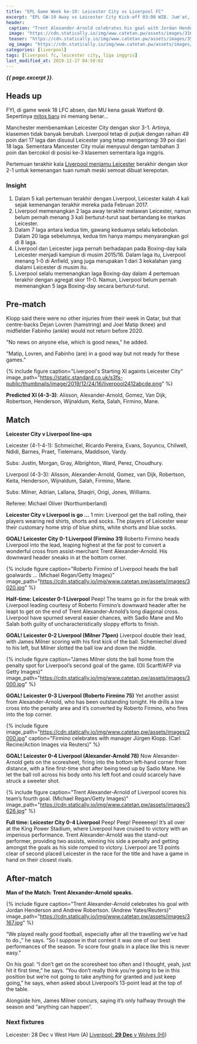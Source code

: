 ```yaml
---
title: "EPL Game Week ke-19: Leicester City vs Liverpool FC"
excerpt: "EPL GW-19 Away vs Leicester City Kick-off 03:00 WIB. Jum'at, 27 Desember 2019. Skor akhir: 0-4"
header:
 caption: "Trent Alexander-Arnold celebrates his goal with Jordan Henderson and Andrew Robertson. (Andrew Yates/Reuters)"
 image: "https://cdn.statically.io/img/www.catetan.pw/assets/images/3167.jpg?filter=grayscale"
 teaser: "https://cdn.statically.io/img/www.catetan.pw/assets/images/3500.jpg?w=360,180"
 og_image: "https://cdn.statically.io/img/www.catetan.pw/assets/images/3792.jpg"
categories: [liverpool]
tags: [liverpool fc, leicester city, liga inggris]
last_modified_at: 2019-12-27 04:50:02
---
```

_**{{ page.excerpt }}**_.

## Heads up

FYI, di game week 18 LFC absen, dan MU kena gasak Watford 😅. Sepertinya [mitos baru](https://www.catetan.pw/sepakbola/tren-korban-liverpool-balaskan-dendam-ke-lawan-selanjutnya/) ini memang benar...

Manchester membenamkan Leicester City dengan skor 3-1. Artinya, klasemen tidak banyak berubah. Liverpool tetap di _putjuk_ dengan raihan 49 poin dari 17 laga dan disusul Leicester yang tetap mengantongi 39 poi dari 18 laga. Sementara Mancester City mulai menyusul dengan tambahan 3 poin dan bercokol di posisi ke-3 klasemen sementara liga inggris.

Pertemuan terakhir kala [Liverpool menjamu Leicester](/liverpool/home-vs-leicester/) berakhir dengan skor 2-1 untuk kemenangan tuan rumah meski semoat dibuat kerepotan.

### Insight

1. Dalam 5 kali pertemuan terakhir dengan Liverpool, Leicester kalah 4 kali sejak kemenangan terakhir mereka pada Februari 2017.
2. Liverpool memenangkan 2 laga away terakhir melawan Leicester, namun belum pernah menang 3 kali berturut-turut saat bertandang ke markas Leicester.
3. Dalam 7 laga antara kedua tim, gawang keduanya selalu kebobolan. Dalam 20 laga sebelumnya, kedua tim hanya mampu menyarangkan gol di 8 laga.
4. Liverpool dan Leicester juga pernah berhadapan pada Boxing-day kala Leicester menjadi kampiun di musim 2015/16. Dalam laga itu, Liverpool menang 1-0 di Anfield, yang juga merupakan 1 dari 3 kekalahan yang dialami Leicester di musim itu.
5. Liverpool selalu memenangkan laga Boxing-day dalam 4 pertemuan terakhir dengan agregat skor 11-0. Namun, Liverpool belum pernah memenangkan 5 laga Boxing-day secara berturut-turut.

## Pre-match

Klopp said there were no other injuries from their week in Qatar, but that centre-backs Dejan Lovren (hamstring) and Joel Matip (knee) and midfielder Fabinho (ankle) would not return before 2020.

"No news on anyone else, which is good news," he added.

"Matip, Lovren, and Fabinho (are) in a good way but not ready for these games."

{% include figure caption="Liverpool's Starting XI againts Leicester City" image_path="https://static.standard.co.uk/s3fs-public/thumbnails/image/2019/12/24/16/liverpool2412abcde.png" %}

**Predicted XI (4-3-3)**: Alisson, Alexander-Arnold, Gomez, Van Dijk, Robertson, Henderson, Wijnaldum, Keita, Salah, Firmino, Mane.

## Match

**Leicester City v Liverpool line-ups**

Leicester (4-1-4-1): Schmeichel, Ricardo Pereira, Evans, Soyuncu, Chilwell, Ndidi, Barnes, Praet, Tielemans, Maddison, Vardy.

Subs: Justin, Morgan, Gray, Albrighton, Ward, Perez, Choudhury.

Liverpool (4-3-3): Alisson, Alexander-Arnold, Gomez, van Dijk, Robertson, Keita, Henderson, Wijnaldum, Salah, Firmino, Mane.

Subs: Milner, Adrian, Lallana, Shaqiri, Origi, Jones, Williams.

Referee: Michael Oliver (Northumberland)

**Leicester City v Liverpool is go ...**
1 min: Liverpool get the ball rolling, their players wearing red shirts, shorts and socks. The players of Leicester wear their customary home strip of blue shirts, white shorts and blue socks.

**GOAL! Leicester City 0-1 Liverpool (Firmino 31)**
Roberto Firmino heads Liverpool into the lead, leaping highest at the far post to convert a wonderful cross from assist-merchant Trent Alexander-Arnold. His downward header sneaks in at the bottom corner.

{% include figure caption="Roberto Firmino of Liverpool heads the ball goalwards ... (Michael Regan/Getty Images)" image_path="https://cdn.statically.io/img/www.catetan.pw/assets/images/3020.jpg" %}

**Half-time: Leicester 0-1 Liverpool**
Peep! The teams go in for the break with Liverpool leading courtesy of Roberto Firmino’s downward header after he leapt to get on the end of Trent Alexander-Arnold’s long diagonal cross. Liverpool have spurned several easier chances, with Sadio Mane and Mo Salah both guilty of uncharacteristically sloppy efforts to finish.

**GOAL! Leicester 0-2 Liverpool (Milner 71pen)**
Liverpool double their lead, with James Milner scoring with his first kick of the ball. Schemiechel dived to his left, but Milner slotted the ball low and down the middle.

{% include figure caption="James Milner slots the ball home from the penalty spot for Liverpool’s second goal of the game. (Oli Scarff/AFP via Getty Images)" image_path="https://cdn.statically.io/img/www.catetan.pw/assets/images/3000.jpg" %}

**GOAL! Leicester 0-3 Liverpool (Roberto Firmino 75)**
Yet another assist from Alexander-Arnold, who has been outstanding tonight. He drills a low cross into the penalty area and it’s converted by Roberto Firmino, who fires into the top corner.

{% include figure image_path="https://cdn.statically.io/img/www.catetan.pw/assets/images/2000.jpg" caption="Firmino celebrates with manager Jürgen Klopp. (Carl Recine/Action Images via Reuters)" %}

**GOAL! Leicester 0-4 Liverpool (Alexander-Arnold 78)**
Now Alexander-Arnold gets on the scoresheet, firing into the bottom left-hand corner from distance, with a fine first-time shot after being teed up by Sadio Mane. He let the ball roll across his body onto his left foot and could scarcely have struck a sweeter shot.

{% include figure caption="Trent Alexander-Arnold of Liverpool scores his team’s fourth goal. (Michael Regan/Getty Images)" image_path="https://cdn.statically.io/img/www.catetan.pw/assets/images/3626.jpg" %}

**Full time: Leicester City 0-4 Liverpool**
Peep! Peep! Peeeeeep! It’s all over at the King Power Stadium, where Liverpool have cruised to victory with an imperious performance. Trent Alexander-Arnold was the stand-out performer, providing two assists, winning his side a penalty and getting amongst the goals as his side romped to victory. Liverpool are 13 points clear of second placed Leicester in the race for the title and have a game in hand on their closest rivals.

## After-match

**Man of the Match: Trent Alexander-Arnold speaks.**

{% include figure caption="Trent Alexander-Arnold celebrates his goal with Jordan Henderson and Andrew Robertson. (Andrew Yates/Reuters)" image_path="https://cdn.statically.io/img/www.catetan.pw/assets/images/3167.jpg" %}

“We played really good football, especially after all the travelling we’ve had to do.,” he says. “So I suppose in that context it was one of our best performances of the season. To score four goals in a place like this is never easy.”

On his goal: “I don’t get on the scoresheet too often and I thought, yeah, just hit it first time,” he says. “You don’t really think you’re going to be in this position but we’re not going to take anything for granted and just keep going,” he says, when asked about Liverpool’s 13-point lead at the top of the table. 

Alongside him, James Milner concurs, saying it’s only halfway through the season and “anything can happen”.

### Next fixtures

Leicester: 28 Dec v West Ham (A)
[Liverpool: **29 Dec** v Wolves (H)](/liverpool/home-vs-wolves/))
